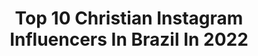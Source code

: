 ---
title: Top 10 Christian Instagram Influencers In Brazil In 2022
description: >-
  Find top christian Instagram influencers in Brazil in 2022. Most popular hashtags: #love #maedemenina #nature #flowers.
platform: Instagram
hits: 563
text_top: Analyze the top-rated Instagram accounts on inBeat.
text_bottom: Our platform holds 563 Instagram influencers like this in Brazil for you to collaborate.
profiles:
  - username: "julianapriscilaofc"
    fullname: >-
      PRINCESA DA FAVELA
    bio: >-
      Jesus te ama💛 #youtuber 🎥 #Modelo 📸 #Dançarina 💃🏼 #tecemenfermagem💉💊 📥 Parcerias via Direct 📩 julypinkgod@gmail.com @christianjosephofc 🤱🏻
    location: "Brazil"
    followers: 577634
    engagement: 1684
    commentsToLikes: 2.370438
    id: ck9wh2n51vywv0j78zp24ep8k
    verified: false
    hashtags: "#tbt"
  - username: "natanschulte"
    fullname: >-
      Natan Schulte #Russo
    bio: >-
      🇧🇷Brazilian 🙌Christian 💍@isabella_dares_schulte 🥋BJJ & MuayThai 👊@americantopteam 👑💰@pflmma Champ Champ 🏆@xfcmma GP Champ 📧natanschulte65@gmail.com
    location: "Brazil"
    followers: 108220
    engagement: 115
    commentsToLikes: 0.067988
    id: ck0ucb7uggfou0i19o7foni3z
    verified: true
    hashtags: "#champchamp, #godisgoodallthetime, #att, #pflmma"
  - username: "danieldantas_ofc"
    fullname: >-
      Daniel Dantas 
    bio: >-
      † = ♥ "Yeshua" Christian 📍Mata Grande | AL | Brasil
    location: "Brazil"
    followers: 16620
    engagement: 1253
    commentsToLikes: 0.032411
    id: ckaozj1ggm3ob0i78kns0zr1p
    verified: false
    hashtags: "#multirao, #blogger, #instaphoto, #loveit"
  - username: "mariahfrezza"
    fullname: >-
      𝕸𝖆𝖗𝖎𝖆𝖍 𝕲𝖆𝖎𝖆 𝕱𝖗𝖊𝖟𝖟𝖆
    bio: >-
      🎀 Mãe da princesa Isabel 🗝 Reformed Christian 🗝 Vintage 🗝 Books
    location: "Brazil"
    followers: 2501
    engagement: 1593
    commentsToLikes: 0.089882
    id: ck9h9nwi098nj0j78siqntjew
    verified: false
    hashtags: "#vintagegirl, #babyisabel, #babyisa, #amosp"
  - username: "pamela_oficial_youtuber"
    fullname: >-
      blogueira/influencer/ Youtuber
    bio: >-
      YouTuber ♚CB'ร♚olhe os stories 😱❤️ 🍓perfil filho➡@blogueirinho_christianluan Cristã/visite meu canal ❤️ link abaixo🌟 😱 Surpresa ( CLIQUE AQUI)
    location: "Brazil"
    followers: 22348
    engagement: 300
    commentsToLikes: 0.217793
    id: ck8t20byjxr6y0j78lvt2kgp3
    verified: false
    hashtags: "#seguidoresreais, #chuvadeseguidoreselikes, #gk1ngs, #chuvadeseguidores200k"
  - username: "gael"
    fullname: >-
      GAEL
    bio: >-
      perfil administrado pelos pais. ✨ mamãe: @zoofficial / papai: @christian_fig 🎶@mundodogaeloficial
    location: "Brazil"
    followers: 2080947
    engagement: 1394
    commentsToLikes: 0.006390
    id: ck14ihnwdfg500i19ip2lhk9h
    verified: true
    hashtags: "#tbt, #mikewazowski, #blackouttuesday"
  - username: "korazil"
    fullname: >-
      🇰🇷 KORAZIL FAMILY 🇧🇷
    bio: >-
      Kéterly (케이트) 💖 @paulolimoficial (임정환) 🌸👧 : @yunalim20 📍 South Korea 🇰🇷 🙏 Protestant Christians 🎥 유투버 Youtube Channel 👇
    location: "Brazil"
    followers: 19815
    engagement: 1117
    commentsToLikes: 0.026253
    id: ck9wehl5jkaxb0j783sj7spos
    verified: false
    hashtags: "#newborn, #meumundorosa, #photo, #brasileiraspelomundo"
  - username: "rabiscos_meuss"
    fullname: >-
      Christian Winter 🐿
    bio: >-
      artista e blogueiro nos tempos vagos🦁 📍Boa Vista, RR | 16 y 🌵me: @christian_winter ✨repost c/ crédito!
    location: "Brazil"
    followers: 15282
    engagement: 1637
    commentsToLikes: 0.066816
    id: ckaoxmj7wdw3y0i78kf0ycxke
    verified: false
    hashtags: "#desenhosfofos, #desenhistasbrasileiros, #desenhostumblr, #artistasbrasileiros"
  - username: "letylribeiro"
    fullname: >-
      LETÍCIA CHRISTIANELLI
    bio: >-
      🔸️ Colecionando Momentos📸 🔸️Mamãe da Maria Luíza 👸 🔸️Casada @lucas.christianelli 💍 🔸️Cristã 💒 //Apaixonada por Moda👗
    location: "Brazil"
    followers: 20383
    engagement: 254
    commentsToLikes: 0.162373
    id: ck8t39dvg2fch0j786zzw1ctr
    verified: false
    hashtags: "#sejaluz, #flowers, #mood, #emcasa"
  - username: "pics_by_chrys"
    fullname: >-
      Chrystian
    bio: >-
      🌎Brazil⠀ 📷Canon 6D ⠀ 🤝 @raw_community member ⠀ 🙏Christian⠀ ☘️Nature lover 👑 MJ fan⠀ ©️All captures are mine, use them with proper credits
    location: "Brazil"
    followers: 24573
    engagement: 592
    commentsToLikes: 0.025862
    id: ck133v8a6u8d70i19bec5wg6s
    verified: false
    hashtags: "#ig, #waterfallsfordays, #animal, #tripmontanha"
---